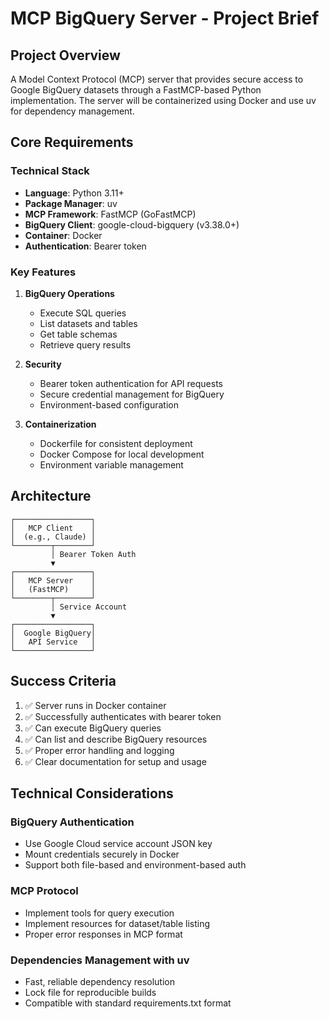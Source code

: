 # MCP BigQuery Server - Project Brief

## Project Overview

A Model Context Protocol (MCP) server that provides secure access to Google BigQuery datasets through a FastMCP-based Python implementation. The server will be containerized using Docker and use uv for dependency management.

## Core Requirements

### Technical Stack
- **Language**: Python 3.11+
- **Package Manager**: uv
- **MCP Framework**: FastMCP (GoFastMCP)
- **BigQuery Client**: google-cloud-bigquery (v3.38.0+)
- **Container**: Docker
- **Authentication**: Bearer token

### Key Features
1. **BigQuery Operations**
   - Execute SQL queries
   - List datasets and tables
   - Get table schemas
   - Retrieve query results

2. **Security**
   - Bearer token authentication for API requests
   - Secure credential management for BigQuery
   - Environment-based configuration

3. **Containerization**
   - Dockerfile for consistent deployment
   - Docker Compose for local development
   - Environment variable management

## Architecture

```
┌─────────────────┐
│   MCP Client    │
│  (e.g., Claude) │
└────────┬────────┘
         │ Bearer Token Auth
         ▼
┌─────────────────┐
│   MCP Server    │
│   (FastMCP)     │
└────────┬────────┘
         │ Service Account
         ▼
┌─────────────────┐
│  Google BigQuery│
│   API Service   │
└─────────────────┘
```

## Success Criteria

1. ✅ Server runs in Docker container
2. ✅ Successfully authenticates with bearer token
3. ✅ Can execute BigQuery queries
4. ✅ Can list and describe BigQuery resources
5. ✅ Proper error handling and logging
6. ✅ Clear documentation for setup and usage

## Technical Considerations

### BigQuery Authentication
- Use Google Cloud service account JSON key
- Mount credentials securely in Docker
- Support both file-based and environment-based auth

### MCP Protocol
- Implement tools for query execution
- Implement resources for dataset/table listing
- Proper error responses in MCP format

### Dependencies Management with uv
- Fast, reliable dependency resolution
- Lock file for reproducible builds
- Compatible with standard requirements.txt format
